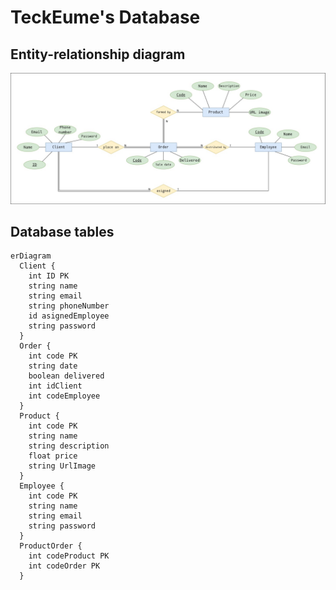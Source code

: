 # TeckEume's Database

## Entity-relationship diagram
![](/doc/images/BD.jpg)

## Database tables
```mermaid
erDiagram
  Client {
    int ID PK
    string name
    string email
    string phoneNumber
    id asignedEmployee
    string password
  }
  Order {
    int code PK
    string date
    boolean delivered
    int idClient
    int codeEmployee
  }
  Product {
    int code PK
    string name
    string description
    float price
    string UrlImage
  }
  Employee {
    int code PK
    string name
    string email
    string password
  }
  ProductOrder {
    int codeProduct PK
    int codeOrder PK
  }
```
